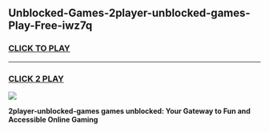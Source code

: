 
## Unblocked-Games-2player-unblocked-games-Play-Free-iwz7q
<h3>
<a href="https://premium76.site?title=2player-unblocked-games&ref=22A">CLICK TO PLAY</a></h3>
<hr>

<h3>
<a href="https://premium76.site?title=2player-unblocked-games&ref=22A">CLICK 2 PLAY</a>
  
</h3>

<a href="https://premium76.site?title=2player-unblocked-games&ref=22A"><img src="https://clearcache.store/games.png"></a>


**2player-unblocked-games games unblocked: Your Gateway to Fun and Accessible Online Gaming**
